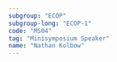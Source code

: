 ```yaml
---
subgroup: "ECOP"
subgroup-long: "ECOP-1"
code: "MS04"
tag: "Minisymposium Speaker"
name: "Nathan Kolbow"
---
```

